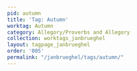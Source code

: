 ```yaml
---
pid: autumn
title: 'Tag: Autumn'
worktag: Autumn
category: Allegory/Proverbs and Allegory
collection: worktags_janbrueghel
layout: tagpage_janbrueghel
order: '005'
permalink: "/janbrueghel/tags/autumn/"
---
```


